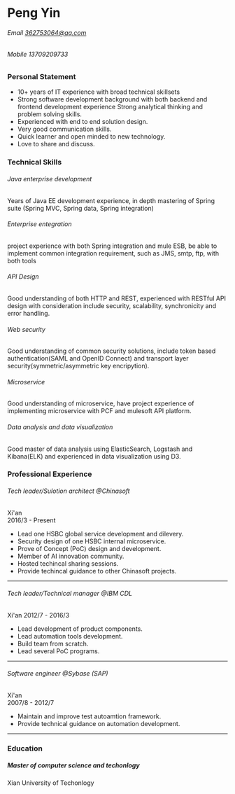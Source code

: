 # Peng Yin

###### Email 362753064@qq.com
###### Mobile  13709209733 

### Personal Statement
- 10+ years of IT experience with broad technical skillsets
- Strong software development background with both backend and frontend development experience Strong analytical thinking and problem solving skills.
- Experienced with end to end solution design.
- Very good communication skills.
- Quick learner and open minded to new technology.
- Love to share and discuss.

### Technical Skills
###### Java enterprise development
Years of Java EE development experience, in depth mastering of Spring suite (Spring MVC, Spring data, Spring integration)
###### Enterprise entegration
project experience with both Spring integration and mule ESB, be able to implement common integration requirement, such as JMS, smtp, ftp, with both tools
###### API Design
Good understanding of both HTTP and REST, experienced with RESTful API design with consideration include security, scalability, synchronicity and error handling.
###### Web security
Good understanding of common security solutions, include token based authentication(SAML and OpenID Connect) and transport layer security(symmetric/asymmetric key encripytion).
###### Microservice
Good understanding of microservice, have project experience of implementing microservice with PCF and mulesoft API platform.
###### Data analysis and data visualization
Good master of data analysis using ElasticSearch, Logstash and Kibana(ELK) and experienced in data visualization using D3.

### Professional Experience
###### Tech leader/Sulotion architect @Chinasoft
Xi'an  
2016/3 - Present

- Lead one HSBC global service development and dilevery.
- Security design of one HSBC internal microservice.
- Prove of Concept (PoC) design and development.
- Member of AI innovation community.
- Hosted techincal sharing sessions.
- Provide techincal guidance to other Chinasoft projects.

---

###### Tech leader/Technical manager @IBM CDL
Xi'an
2012/7 - 2016/3

- Lead development of product components.
- Lead automation tools development.
- Build team from scratch.
- Lead several PoC programs.

---

###### Software engineer @Sybase (SAP) 
Xi'an  
2007/8 - 2012/7 

- Maintain and improve test autoamtion framework.
- Provide technical guidance on automation development.

---


### Education
##### Master of computer science and techonlogy
Xian University of Techonlogy  


